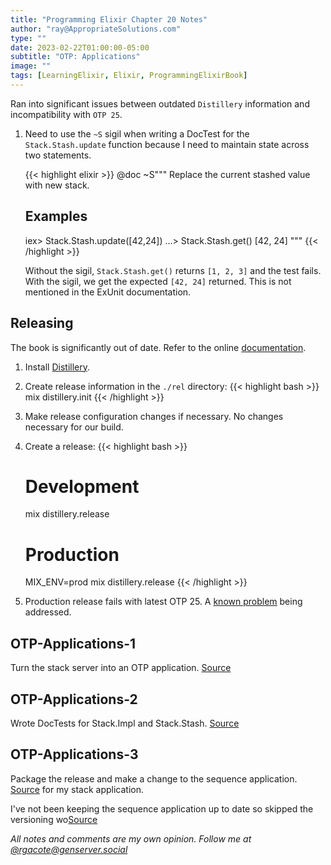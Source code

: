 ```yaml
---
title: "Programming Elixir Chapter 20 Notes"
author: "ray@AppropriateSolutions.com"
type: ""
date: 2023-02-22T01:00:00-05:00
subtitle: "OTP: Applications"
image: ""
tags: [LearningElixir, Elixir, ProgrammingElixirBook]
---
```


Ran into significant issues between outdated `Distillery` information and incompatibility with `OTP 25`.

<!--more-->

1. Need to use the `~S` sigil when writing a DocTest for the `Stack.Stash.update` function
because I need to maintain state across two statements.

    {{< highlight elixir >}}
    @doc ~S"""
    Replace the current stashed value with new stack.

    ## Examples
      iex> Stack.Stash.update([42,24])
      ...> Stack.Stash.get()
      [42, 24]
    """
    {{< /highlight >}}

    Without the sigil, `Stack.Stash.get()` returns `[1, 2, 3]` and the test fails.
    With the sigil, we get the expected `[42, 24]` returned.
    This is not mentioned in the ExUnit documentation.

## Releasing
The book is significantly out of date.
Refer to the online [documentation](https://hexdocs.pm/distillery/home.html).

1. Install [Distillery](https://hex.pm/packages/distillery).

1. Create release information in the `./rel` directory:
    {{< highlight bash >}}
    mix distillery.init
    {{< /highlight >}}

1. Make release configuration changes if necessary.
   No changes necessary for our build.

1. Create a release:
    {{< highlight bash >}}
    # Development
    mix distillery.release

    # Production
    MIX_ENV=prod mix distillery.release
    {{< /highlight >}}

1. Production release fails with latest OTP 25.
   A [known problem](https://github.com/bitwalker/distillery/issues/744) being addressed.

## OTP-Applications-1
Turn the stack server into an OTP application.
[Source](https://github.com/rgacote/ProgrammingElixirExercises/tree/OTP-Applications-1/stack)

## OTP-Applications-2
Wrote DocTests for Stack.Impl and Stack.Stash.
[Source](https://github.com/rgacote/ProgrammingElixirExercises/tree/OTP-Applications-2/stack)

## OTP-Applications-3
Package the release and make a change to the sequence application.
[Source](https://github.com/rgacote/ProgrammingElixirExercises/tree/OTP-Applications-3/stack) for my stack application.

I've not been keeping the sequence application up to date so skipped the versioning wo[Source](https://github.com/rgacote/ProgrammingElixirExercises/tree/OTP-Applications-3/stack)

_All notes and comments are my own opinion. Follow me at [@rgacote@genserver.social](https://genserver.social/rgacote)_

